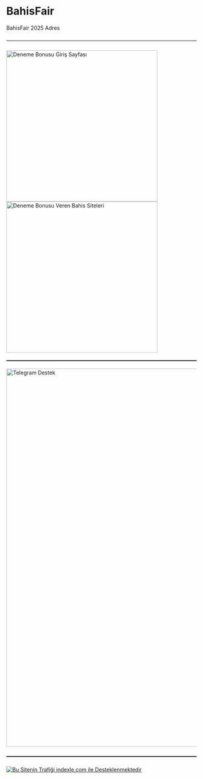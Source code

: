 # BahisFair
BahisFair 2025 Adres

<hr style="border:none;height:1.5px;background:#111;margin:25px 0;">

<a href="https://shortlinkapp.com/kHCsB" title="Deneme Bonusu Veren Siteler" style="display:inline-block; margin-right:12px;">
  <img src="https://r.resimlink.com/Z9GXUQe3n8NC.jpeg" title="Ücretsiz Deneme Bonusu Erişimi" alt="Deneme Bonusu Giriş Sayfası" width="400">
</a>
<a href="https://shortlinkapp.com/kHCsB" title="Hemen Üye Ol, Bonusu Kap!" style="display:inline-block;">
  <img src="https://r.resimlink.com/pbiRcmNJ5H.jpeg" title="Bedava Bahis Bonusu" alt="Deneme Bonusu Veren Bahis Siteleri" width="400">
</a>

<hr style="border:none;height:2px;background:#000;margin:20px 0;">

<a href="https://t.me/albayabi" title="Telegram Üzerinden İletişime Geçin">
  <img src="https://r.resimlink.com/u7HTKI4.png" alt="Telegram Destek" title="SEO & Marka Koruma - Telegram" width="1000">
</a>

<hr style="border:none;height:1.5px;background:#111;margin:25px 0;">

<a href="https://indexle.com" title="indexle.com - SEO Hit Botu">
  <img src="https://r.resimlink.com/xAdnZ.jpg" alt="Bu Sitenin Trafiği indexle.com ile Desteklenmektedir" title="indexle.com Hit Sistemi">
</a>
